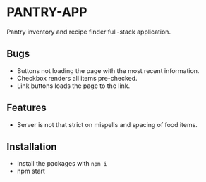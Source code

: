 # PANTRY-APP
Pantry inventory and recipe finder full-stack application.

## Bugs
- Buttons not loading the page with the most recent information.
- Checkbox renders all items pre-checked.
- Link buttons loads the page to the link.

## Features
- Server is not that strict on mispells and spacing of food items.

## Installation

- Install the packages with `npm i`
- npm start
